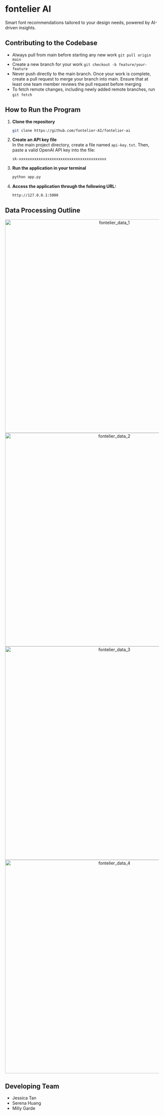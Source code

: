 # fontelier AI
Smart font recommendations tailored to your design needs, powered by AI-driven insights.

## Contributing to the Codebase
- Always pull from main before starting any new work `git pull origin main`
- Create a new branch for your work `git checkout -b feature/your-feature`
- Never push directly to the main branch. Once your work is complete, create a pull request to merge your branch into main. Ensure that at least one team member reviews the pull request before merging
- To fetch remote changes, including newly added remote branches, run `git fetch`

## How to Run the Program

1. **Clone the repository**  
   ```bash
   git clone https://github.com/fontelier-AI/fontelier-ai
   ```

2. **Create an API key file**  
   In the main project directory, create a file named `api-key.txt`. Then, paste a valid OpenAI API key into the file:
   ```
   sk-xxxxxxxxxxxxxxxxxxxxxxxxxxxxxxxxxxxxxxxx
   ```

4. **Run the application in your terminal**  
   ```bash
   python app.py
   ```

5. **Access the application through the following URL:**  
   ```
   http://127.0.0.1:5000
   ```

## Data Processing Outline
<p align="center">
   <img width="700" alt="fontelier_data_1" src="https://github.com/user-attachments/assets/3a68b480-14f2-4a73-8e4b-205fa1b7357b">
   <img width="700" alt="fontelier_data_2" src="https://github.com/user-attachments/assets/90f7a2fb-e124-4d2b-a043-aa099cb93291">
   <img width="700" alt="fontelier_data_3" src="https://github.com/user-attachments/assets/a7706296-95e7-472b-964b-2218ba4fc970">
   <img width="700" alt="fontelier_data_4" src="https://github.com/user-attachments/assets/0e6931f8-472c-47c4-91e6-b074af562d0e">
</p>

## Developing Team
- Jessica Tan 
- Serena Huang
- Milly Garde
